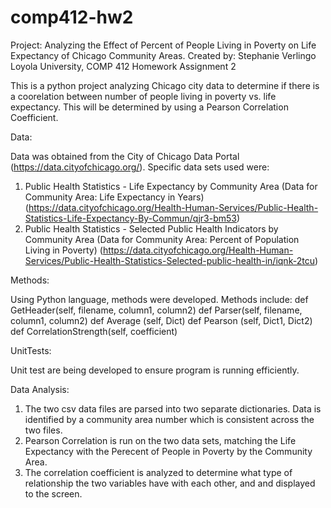 # comp412-hw2
Project: Analyzing the Effect of Percent of People Living in Poverty on Life Expectancy of Chicago Community Areas.
Created by: Stephanie Verlingo
Loyola University, COMP 412 Homework Assignment 2

This is a python project analyzing Chicago city data to determine if there is a coorelation between number of people living in poverty vs. life expectancy. This will be determined by using a Pearson Correlation Coefficient.

Data:

Data was obtained from the City of Chicago Data Portal (https://data.cityofchicago.org/).
Specific data sets used were:

1. Public Health Statistics - Life Expectancy by Community Area (Data for Community Area: Life Expectancy in Years) (https://data.cityofchicago.org/Health-Human-Services/Public-Health-Statistics-Life-Expectancy-By-Commun/qjr3-bm53)
2. Public Health Statistics - Selected Public Health Indicators by Community Area (Data for Community Area: Percent of Population Living in Poverty) (https://data.cityofchicago.org/Health-Human-Services/Public-Health-Statistics-Selected-public-health-in/iqnk-2tcu)

Methods:

Using Python language, methods were developed. Methods include: 
 def GetHeader(self, filename, column1, column2)
 def Parser(self, filename, column1, column2) 
 def Average (self, Dict)
 def Pearson (self, Dict1, Dict2)
 def CorrelationStrength(self, coefficient)

UnitTests:

Unit test are being developed to ensure program is running efficiently.

Data Analysis:

1. The two csv data files are parsed into two separate dictionaries. Data is identified by a community area number which is consistent across the two files.
2. Pearson Correlation is run on the two data sets, matching the Life Expectancy with the Perecent of People in Poverty by the Community Area.
3. The correlation coefficient is analyzed to determine what type of relationship the two variables have with each other, and and displayed to the screen.

